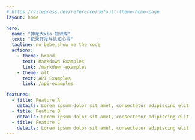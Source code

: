 ```yaml
---
# https://vitepress.dev/reference/default-theme-home-page
layout: home

hero:
  name: "神龙大xia 知识库"
  text: "记录开发与认知心得"
  tagline: no bebe,show me the code
  actions:
    - theme: brand
      text: Markdown Examples
      link: /markdown-examples
    - theme: alt
      text: API Examples
      link: /api-examples

features:
  - title: Feature A
    details: Lorem ipsum dolor sit amet, consectetur adipiscing elit
  - title: Feature B
    details: Lorem ipsum dolor sit amet, consectetur adipiscing elit
  - title: Feature C
    details: Lorem ipsum dolor sit amet, consectetur adipiscing elit
---
```


